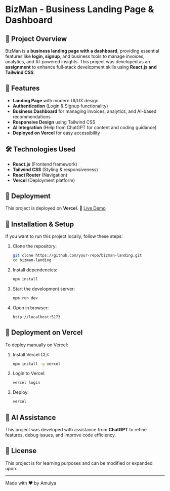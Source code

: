 # BizMan - Business Landing Page & Dashboard

## 🚀 Project Overview
BizMan is a **business landing page with a dashboard**, providing essential features like **login, signup**, and business tools to manage invoices, analytics, and AI-powered insights. This project was developed as an **assignment** to enhance full-stack development skills using **React.js and Tailwind CSS**.

## 🌟 Features
- **Landing Page** with modern UI/UX design
- **Authentication** (Login & Signup functionality)
- **Business Dashboard** for managing invoices, analytics, and AI-based recommendations
- **Responsive Design** using Tailwind CSS
- **AI Integration** (Help from ChatGPT for content and coding guidance)
- **Deployed on Vercel** for easy accessibility

## 🛠️ Technologies Used
- **React.js** (Frontend framework)
- **Tailwind CSS** (Styling & responsiveness)
- **React Router** (Navigation)
- **Vercel** (Deployment platform)

## 🚀 Deployment
This project is deployed on **Vercel**.
🔗 [Live Demo](https://your-vercel-deployment-link.vercel.app/) 

## 📖 Installation & Setup
If you want to run this project locally, follow these steps:

1. Clone the repository:
   ```sh
   git clone https://github.com/your-repo/bizman-landing.git
   cd bizman-landing
   ```

2. Install dependencies:
   ```sh
   npm install
   ```

3. Start the development server:
   ```sh
   npm run dev
   ```

4. Open in browser:
   ```
   http://localhost:5173
   ```

## 🚀 Deployment on Vercel
To deploy manually on Vercel:
1. Install Vercel CLI:
   ```sh
   npm install -g vercel
   ```
2. Login to Vercel:
   ```sh
   vercel login
   ```
3. Deploy:
   ```sh
   vercel
   ```

## 🤖 AI Assistance
This project was developed with assistance from **ChatGPT** to refine features, debug issues, and improve code efficiency.

## 📜 License
This project is for learning purposes and can be modified or expanded upon.

---

Made with ❤️ by Amulya


